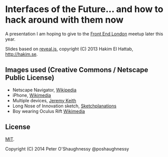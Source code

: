 # Interfaces of the Future... and how to hack around with them now

A presentation I am hoping to give to the [Front End London](http://www.frontendlondon.co.uk) meetup later this year.

Slides based on [reveal.js](http://lab.hakim.se/reveal-js/), copyright (C) 2013 Hakim El Hattab, http://hakim.se.

## Images used (Creative Commons / Netscape Public License)

* Netscape Navigator, [Wikipedia](http://en.wikipedia.org/wiki/File:Netscape_Navigator.png)
* iPhone, [Wikimedia](http://upload.wikimedia.org/wikipedia/commons/6/62/A_White_iPhone_3G_displaying_virtual_keyboard_in_portrait_mode.jpg)
* Multiple devices, [Jeremy Keith](http://en.wikipedia.org/wiki/Digital_omnivore#mediaviewer/File:Cuddling_with_multiple_devices.jpg)
* Long Nose of Innovation sketch, [Sketchplanations](http://www.sketchplanations.com/post/60700964916/the-long-nose-of-innovation-bill-buxton-i-love)
* Boy wearing Oculus Rift [Wikimedia](http://upload.wikimedia.org/wikipedia/commons/d/d6/Boy_wearing_Oculus_Rift_HMD.jpg)


## License

[MIT](LICENSE).

Copyright (C) 2014 Peter O'Shaughnessy @poshaughnessy
